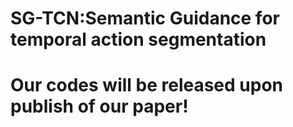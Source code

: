 # SG-TCN:Semantic Guidance for temporal action segmentation

# Our codes will be released upon publish of our paper!
